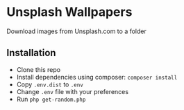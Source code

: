 # Unsplash Wallpapers
Download images from Unsplash.com to a folder

## Installation
* Clone this repo
* Install dependencies using composer: `composer install`
* Copy `.env.dist` to `.env`
* Change `.env` file with your preferences
* Run `php get-random.php`

